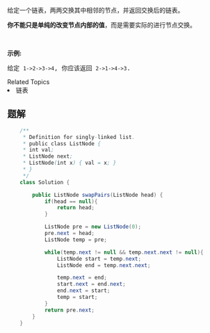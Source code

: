 <p>给定一个链表，两两交换其中相邻的节点，并返回交换后的链表。</p>

<p><strong>你不能只是单纯的改变节点内部的值</strong>，而是需要实际的进行节点交换。</p>

<p>&nbsp;</p>

<p><strong>示例:</strong></p>

<pre>给定 <code>1-&gt;2-&gt;3-&gt;4</code>, 你应该返回 <code>2-&gt;1-&gt;4-&gt;3</code>.
</pre>
<div><div>Related Topics</div><div><li>链表</li></div></div>

## 题解

```java
    /**
     * Definition for singly-linked list.
     * public class ListNode {
     * int val;
     * ListNode next;
     * ListNode(int x) { val = x; }
     * }
     */
    class Solution {

        public ListNode swapPairs(ListNode head) {
            if(head == null){
                return head;
            }

            ListNode pre = new ListNode(0);
            pre.next = head;
            ListNode temp = pre;

            while(temp.next != null && temp.next.next != null){
                ListNode start = temp.next;
                ListNode end = temp.next.next;

                temp.next = end;
                start.next = end.next;
                end.next = start;
                temp = start;
            }
            return pre.next;
        }
    }
```